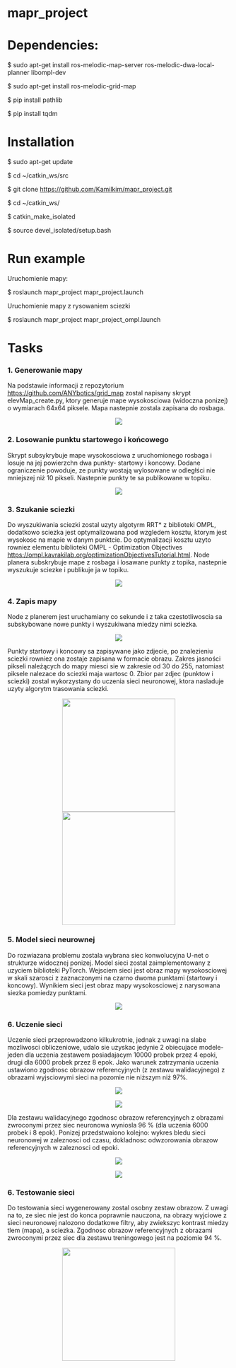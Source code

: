 # mapr_project

# Dependencies:

$ sudo apt-get install ros-melodic-map-server ros-melodic-dwa-local-planner libompl-dev

$ sudo apt-get install ros-melodic-grid-map

$ pip install pathlib

$ pip install tqdm

# Installation

$ sudo apt-get update

$ cd ~/catkin_ws/src

$ git clone https://github.com/Kamilkim/mapr_project.git

$ cd ~/catkin_ws/

$ catkin_make_isolated

$ source devel_isolated/setup.bash

# Run example

Uruchomienie mapy:

$ roslaunch mapr_project mapr_project.launch

Uruchomienie mapy z rysowaniem sciezki

$ roslaunch mapr_project mapr_project_ompl.launch


# Tasks

### 1. Generowanie mapy 
Na podstawie informacji z repozytorium https://github.com/ANYbotics/grid_map zostal napisany skrypt elevMap_create.py, ktory generuje mape wysokosciowa (widoczna ponizej) o wymiarach 64x64 piksele. Mapa nastepnie zostala zapisana do rosbaga.

<p align="center"> 
<img src="doc/elevation_map.JPG">
</p>

### 2. Losowanie punktu startowego i końcowego
Skrypt subsykrybuje mape wysokosciowa z uruchomionego rosbaga i losuje na jej powierzchn dwa punkty- startowy i koncowy. Dodane ograniczenie powoduje, ze punkty wostają wylosowane w odległści nie mniejszej niż 10 pikseli. Nastepnie punkty te sa publikowane w topiku.

<p align="center"> 
<img src="doc/elevation_map_points.JPG">
</p>

### 3. Szukanie sciezki 
Do wyszukiwania sciezki zostal uzyty algotyrm RRT* z biblioteki OMPL, dodatkowo sciezka jest optymalizowana pod wzgledem kosztu, ktorym jest wysokosc na mapie w danym punktcie. Do optymalizacji kosztu uzyto rowniez elementu biblioteki OMPL - Optimization Objectives
https://ompl.kavrakilab.org/optimizationObjectivesTutorial.html. Node planera subskrybuje mape z rosbaga i losawane punkty z topika, nastepnie wyszukuje sciezke i publikuje ja w topiku.

<p align="center"> 
<img src="doc/elevation_map_path.JPG">
</p>

### 4. Zapis mapy 
Node z planerem jest uruchamiany co sekunde i z taka czestotliwoscia sa subskybowane nowe punkty i wyszukiwana miedzy nimi sciezka.

<p align="center"> 
<img src="doc/planning.gif">
</p>

Punkty startowy i koncowy sa zapisywane jako zdjecie, po znalezieniu sciezki rowniez ona zostaje zapisana w formacie obrazu. Zakres jasności pikseli należących do mapy miesci sie w zakresie od 30 do 255, natomiast piksele nalezace do sciezki maja wartosc 0. Zbior par zdjec (punktow i sciezki) zostal wykorzystany do uczenia sieci neuronowej, ktora nasladuje uzyty algorytm trasowania sciezki.

<p align="center"> 
<img src="doc/data_point.png" width="256px" height="256px">
<img src="doc/data_path.png" width="256px" height="256px">
</p>

### 5. Model sieci neurownej 
Do rozwiazana problemu zostala wybrana siec konwolucyjna U-net o strukturze widocznej ponizej. Model sieci zostal zaimplementowany z uzyciem biblioteki PyTorch. Wejsciem sieci jest obraz mapy wysokosciowej w skali szarosci z zaznaczonymi na czarno dwoma punktami (startowy i koncowy). Wynikiem sieci jest obraz mapy wysokosciowej z narysowana siezka pomiedzy punktami.

<p align="center"> 
<img src="doc/Model_sieci.PNG">
</p>

### 6. Uczenie sieci 
Uczenie sieci przeprowadzono kilkukrotnie, jednak z uwagi na slabe mozliwosci obliczeniowe, udalo sie uzyskac jedynie 2 obiecujace modele- jeden dla uczenia zestawem posiadajacym 10000 probek przez 4 epoki, drugi dla 6000 probek przez 8 epok. Jako warunek zatrzymania uczenia ustawiono zgodnosc obrazow referencyjnych (z zestawu walidacyjnego) z obrazami wyjsciowymi sieci na pozomie nie niższym niż 97%.

<p align="center"> 
<img src="doc/1000probek_4epoki.png">
</p>

<p align="center"> 
<img src="doc/6000probek_8epok.png">
</p>

Dla zestawu walidacyjnego zgodnosc obrazow referencyjnych z obrazami zwroconymi przez siec neuronowa wyniosla 96 % (dla uczenia 6000 probek i 8 epok).
Ponizej przedstwaiono kolejno: wykres bledu sieci neuronowej w zaleznosci od czasu, dokladnosc odwzorowania obrazow referencyjnych w zaleznosci od epoki.

<p align="center"> 
<img src="doc/Loss_figure.png">
</p>

<p align="center"> 
<img src="doc/Accuracy_figure.png">
</p>

### 6. Testowanie sieci 
Do testowania sieci wygenerowany zostal osobny zestaw obrazow. Z uwagi na to, ze siec nie jest do konca poprawnie nauczona, na obrazy wyjciowe z sieci neuronowej nalozono dodatkowe filtry, aby zwiekszyc kontrast miedzy tlem (mapa), a sciezka. Zgodnosc obrazow referencyjnych z obrazami zwroconymi przez siec dla zestawu treningowego jest na poziomie 94 %.

<p align="center"> 
<img src="doc/Tesing.png width="256px" height="256px">
</p>



